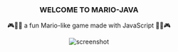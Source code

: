 <h3 align="center">WELCOME TO MARIO-JAVA</h3>

<p align="center">🎮🧑‍🔧 a fun Mario-like game made with JavaScript 🧑‍🔧🎮</p>

<p align="center"><img alt="screenshot" src="https://i.imgur.com/ilv9CMK.png" /></p>
